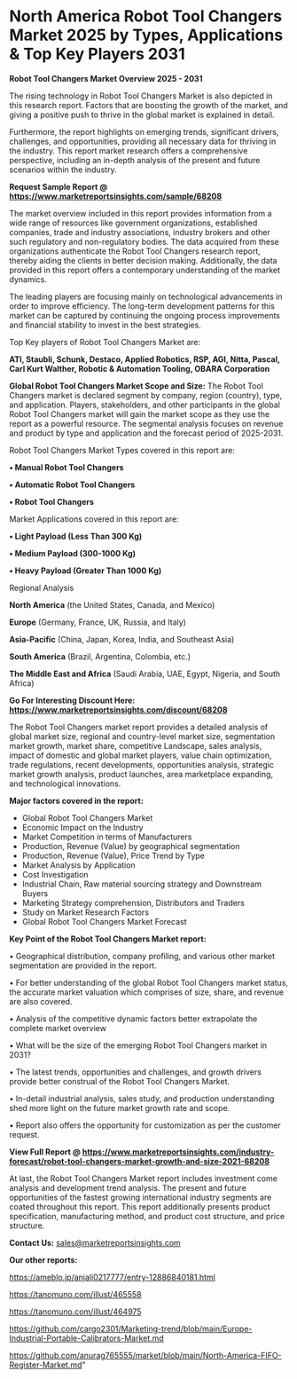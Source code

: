# North America Robot Tool Changers Market 2025 by Types, Applications & Top Key Players 2031

<Strong> Robot Tool Changers Market Overview 2025 - 2031</strong>

The rising technology in Robot Tool Changers Market is also depicted in this research report. Factors that are boosting the growth of the market, and giving a positive push to thrive in the global market is explained in detail.

Furthermore, the report highlights on emerging trends, significant drivers, challenges, and opportunities, providing all necessary data for thriving in the industry. This report market research offers a comprehensive perspective, including an in-depth analysis of the present and future scenarios within the industry.

<strong>Request Sample Report @ <a href=https://www.marketreportsinsights.com/sample/68208>https://www.marketreportsinsights.com/sample/68208</a></strong>

The market overview included in this report provides information from a wide range of resources like government organizations, established companies, trade and industry associations, industry brokers and other such regulatory and non-regulatory bodies. The data acquired from these organizations authenticate the Robot Tool Changers research report, thereby aiding the clients in better decision making. Additionally, the data provided in this report offers a contemporary understanding of the market dynamics.

The leading players are focusing mainly on technological advancements in order to improve efficiency. The long-term development patterns for this market can be captured by continuing the ongoing process improvements and financial stability to invest in the best strategies.

Top Key players of Robot Tool Changers Market are:

<strong>ATI, Staubli, Schunk, Destaco, Applied Robotics, RSP, AGI, Nitta, Pascal, Carl Kurt Walther, Robotic & Automation Tooling, OBARA Corporation</strong>

<strong><b>Global Robot Tool Changers Market Scope and Size:</b></strong>
The Robot Tool Changers market is declared segment by company, region (country), type, and application. Players, stakeholders, and other participants in the global Robot Tool Changers market will gain the market scope as they use the report as a powerful resource. The segmental analysis focuses on revenue and product by type and application and the forecast period of 2025-2031.

Robot Tool Changers Market Types covered in this report are:

<strong>• Manual Robot Tool Changers

• Automatic Robot Tool Changers

• Robot Tool Changers</strong>

Market Applications covered in this report are:

<strong>• Light Payload (Less Than 300 Kg)

• Medium Payload (300-1000 Kg)

• Heavy Payload (Greater Than 1000 Kg)</strong> 

Regional Analysis

<strong>North America</strong> (the United States, Canada, and Mexico)

<strong>Europe</strong> (Germany, France, UK, Russia, and Italy)

<strong>Asia-Pacific</strong> (China, Japan, Korea, India, and Southeast Asia)

<strong>South America</strong> (Brazil, Argentina, Colombia, etc.)

<strong>The Middle East and Africa</strong> (Saudi Arabia, UAE, Egypt, Nigeria, and South Africa)

<strong>Go For Interesting Discount Here: <a href=https://www.marketreportsinsights.com/discount/68208>https://www.marketreportsinsights.com/discount/68208</a></strong>

The Robot Tool Changers market report provides a detailed analysis of global market size, regional and country-level market size, segmentation market growth, market share, competitive Landscape, sales analysis, impact of domestic and global market players, value chain optimization, trade regulations, recent developments, opportunities analysis, strategic market growth analysis, product launches, area marketplace expanding, and technological innovations.

<strong><b>Major factors covered in the report:</b></strong>
<ul>
  <li>Global Robot Tool Changers Market </li>
  <li>Economic Impact on the Industry</li>
  <li>Market Competition in terms of Manufacturers</li>
  <li>Production, Revenue (Value) by geographical segmentation</li>
  <li>Production, Revenue (Value), Price Trend by Type</li>
  <li>Market Analysis by Application</li>
  <li>Cost Investigation</li>
  <li>Industrial Chain, Raw material sourcing strategy and Downstream Buyers</li>
  <li>Marketing Strategy comprehension, Distributors and Traders</li>
  <li>Study on Market Research Factors</li>
  <li>Global Robot Tool Changers Market Forecast</li>
</ul>

<strong><b>Key Point of the Robot Tool Changers Market report:</b></strong>

• Geographical distribution, company profiling, and various other market segmentation are provided in the report.

• For better understanding of the global Robot Tool Changers market status, the accurate market valuation which comprises of size, share, and revenue are also covered.

• Analysis of the competitive dynamic factors better extrapolate the complete market overview

• What will be the size of the emerging Robot Tool Changers market in 2031?

• The latest trends, opportunities and challenges, and growth drivers provide better construal of the Robot Tool Changers Market.

• In-detail industrial analysis, sales study, and production understanding shed more light on the future market growth rate and scope.

• Report also offers the opportunity for customization as per the customer request.

<strong><b>View Full Report @ <a href=https://www.marketreportsinsights.com/industry-forecast/robot-tool-changers-market-growth-and-size-2021-68208>https://www.marketreportsinsights.com/industry-forecast/robot-tool-changers-market-growth-and-size-2021-68208</a></b></strong>


At last, the Robot Tool Changers Market report includes investment come analysis and development trend analysis. The present and future opportunities of the fastest growing international industry segments are coated throughout this report. This report additionally presents product specification, manufacturing method, and product cost structure, and price structure.

<strong>Contact Us:</strong>
sales@marketreportsinsights.com

<strong>Our other reports:</strong>

<a href=https://ameblo.jp/anjali0217777/entry-12886840181.html>https://ameblo.jp/anjali0217777/entry-12886840181.html</a>

<a href=https://tanomuno.com/illust/465558>https://tanomuno.com/illust/465558</a>

<a href=https://tanomuno.com/illust/464975>https://tanomuno.com/illust/464975</a>

<a href=https://github.com/cargo2301/Marketing-trend/blob/main/Europe-Industrial-Portable-Calibrators-Market.md>https://github.com/cargo2301/Marketing-trend/blob/main/Europe-Industrial-Portable-Calibrators-Market.md</a>

<a href=https://github.com/anurag765555/market/blob/main/North-America-FIFO-Register-Market.md>https://github.com/anurag765555/market/blob/main/North-America-FIFO-Register-Market.md</a>"
